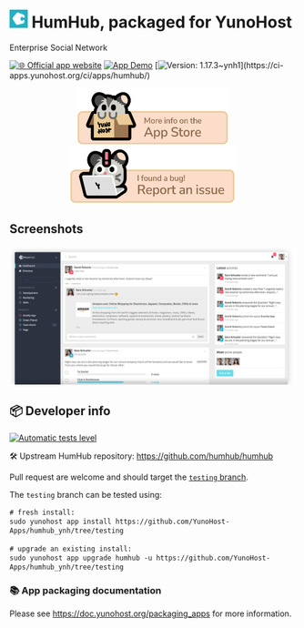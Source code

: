 <!--
N.B.: This README was automatically generated by <https://github.com/YunoHost/apps_tools/blob/main/readme_generator>
It shall NOT be edited by hand.
-->

<h1>
  <img src="https://raw.githubusercontent.com/YunoHost/apps/main/logos/humhub.png" width="32px" alt="Logo of HumHub">
  HumHub, packaged for YunoHost
</h1>

Enterprise Social Network

[![🌐 Official app website](https://img.shields.io/badge/Official_app_website-darkgreen?style=for-the-badge)](https://www.humhub.org)
[![App Demo](https://img.shields.io/badge/App_Demo-blue?style=for-the-badge)](https://www.humhub.com/en)
[![Version: 1.17.3~ynh1](https://img.shields.io/badge/Version-1.17.3~ynh1-rgb(18,138,11)?style=for-the-badge)](https://ci-apps.yunohost.org/ci/apps/humhub/)

<div align="center">
<a href="https://apps.yunohost.org/app/humhub"><img height="100px" src="https://github.com/YunoHost/yunohost-artwork/raw/refs/heads/main/badges/neopossum-badges/badge_more_info_on_the_appstore.svg"/></a>
<a href="https://github.com/YunoHost-Apps/humhub_ynh/issues"><img height="100px" src="https://github.com/YunoHost/yunohost-artwork/raw/refs/heads/main/badges/neopossum-badges/badge_report_an_issue.svg"/></a>
</div>


## Screenshots
![Screenshot of HumHub](./doc/screenshots/app_small.png)

## 📦 Developer info

[![Automatic tests level](https://apps.yunohost.org/badge/cilevel/humhub)](https://ci-apps.yunohost.org/ci/apps/humhub/)

🛠️ Upstream HumHub repository: <https://github.com/humhub/humhub>

Pull request are welcome and should target the [`testing` branch](https://github.com/YunoHost-Apps/humhub_ynh/tree/testing).

The `testing` branch can be tested using:
```
# fresh install:
sudo yunohost app install https://github.com/YunoHost-Apps/humhub_ynh/tree/testing

# upgrade an existing install:
sudo yunohost app upgrade humhub -u https://github.com/YunoHost-Apps/humhub_ynh/tree/testing
```

### 📚 App packaging documentation

Please see <https://doc.yunohost.org/packaging_apps> for more information.
